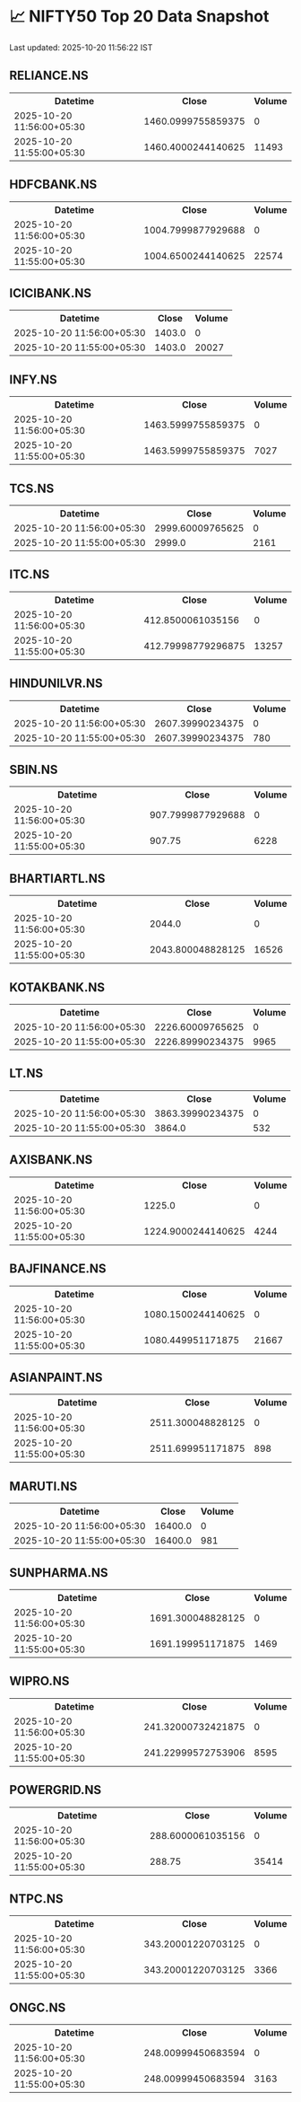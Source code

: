 # 📈 NIFTY50 Top 20 Data Snapshot

Last updated: 2025-10-20 11:56:22 IST

## RELIANCE.NS

<table>
  <tr><th>Datetime</th><th>Close</th><th>Volume</th></tr>
  <tr><td>2025-10-20 11:56:00+05:30</td><td>1460.0999755859375</td><td>0</td></tr>
  <tr><td>2025-10-20 11:55:00+05:30</td><td>1460.4000244140625</td><td>11493</td></tr>
</table>

## HDFCBANK.NS

<table>
  <tr><th>Datetime</th><th>Close</th><th>Volume</th></tr>
  <tr><td>2025-10-20 11:56:00+05:30</td><td>1004.7999877929688</td><td>0</td></tr>
  <tr><td>2025-10-20 11:55:00+05:30</td><td>1004.6500244140625</td><td>22574</td></tr>
</table>

## ICICIBANK.NS

<table>
  <tr><th>Datetime</th><th>Close</th><th>Volume</th></tr>
  <tr><td>2025-10-20 11:56:00+05:30</td><td>1403.0</td><td>0</td></tr>
  <tr><td>2025-10-20 11:55:00+05:30</td><td>1403.0</td><td>20027</td></tr>
</table>

## INFY.NS

<table>
  <tr><th>Datetime</th><th>Close</th><th>Volume</th></tr>
  <tr><td>2025-10-20 11:56:00+05:30</td><td>1463.5999755859375</td><td>0</td></tr>
  <tr><td>2025-10-20 11:55:00+05:30</td><td>1463.5999755859375</td><td>7027</td></tr>
</table>

## TCS.NS

<table>
  <tr><th>Datetime</th><th>Close</th><th>Volume</th></tr>
  <tr><td>2025-10-20 11:56:00+05:30</td><td>2999.60009765625</td><td>0</td></tr>
  <tr><td>2025-10-20 11:55:00+05:30</td><td>2999.0</td><td>2161</td></tr>
</table>

## ITC.NS

<table>
  <tr><th>Datetime</th><th>Close</th><th>Volume</th></tr>
  <tr><td>2025-10-20 11:56:00+05:30</td><td>412.8500061035156</td><td>0</td></tr>
  <tr><td>2025-10-20 11:55:00+05:30</td><td>412.79998779296875</td><td>13257</td></tr>
</table>

## HINDUNILVR.NS

<table>
  <tr><th>Datetime</th><th>Close</th><th>Volume</th></tr>
  <tr><td>2025-10-20 11:56:00+05:30</td><td>2607.39990234375</td><td>0</td></tr>
  <tr><td>2025-10-20 11:55:00+05:30</td><td>2607.39990234375</td><td>780</td></tr>
</table>

## SBIN.NS

<table>
  <tr><th>Datetime</th><th>Close</th><th>Volume</th></tr>
  <tr><td>2025-10-20 11:56:00+05:30</td><td>907.7999877929688</td><td>0</td></tr>
  <tr><td>2025-10-20 11:55:00+05:30</td><td>907.75</td><td>6228</td></tr>
</table>

## BHARTIARTL.NS

<table>
  <tr><th>Datetime</th><th>Close</th><th>Volume</th></tr>
  <tr><td>2025-10-20 11:56:00+05:30</td><td>2044.0</td><td>0</td></tr>
  <tr><td>2025-10-20 11:55:00+05:30</td><td>2043.800048828125</td><td>16526</td></tr>
</table>

## KOTAKBANK.NS

<table>
  <tr><th>Datetime</th><th>Close</th><th>Volume</th></tr>
  <tr><td>2025-10-20 11:56:00+05:30</td><td>2226.60009765625</td><td>0</td></tr>
  <tr><td>2025-10-20 11:55:00+05:30</td><td>2226.89990234375</td><td>9965</td></tr>
</table>

## LT.NS

<table>
  <tr><th>Datetime</th><th>Close</th><th>Volume</th></tr>
  <tr><td>2025-10-20 11:56:00+05:30</td><td>3863.39990234375</td><td>0</td></tr>
  <tr><td>2025-10-20 11:55:00+05:30</td><td>3864.0</td><td>532</td></tr>
</table>

## AXISBANK.NS

<table>
  <tr><th>Datetime</th><th>Close</th><th>Volume</th></tr>
  <tr><td>2025-10-20 11:56:00+05:30</td><td>1225.0</td><td>0</td></tr>
  <tr><td>2025-10-20 11:55:00+05:30</td><td>1224.9000244140625</td><td>4244</td></tr>
</table>

## BAJFINANCE.NS

<table>
  <tr><th>Datetime</th><th>Close</th><th>Volume</th></tr>
  <tr><td>2025-10-20 11:56:00+05:30</td><td>1080.1500244140625</td><td>0</td></tr>
  <tr><td>2025-10-20 11:55:00+05:30</td><td>1080.449951171875</td><td>21667</td></tr>
</table>

## ASIANPAINT.NS

<table>
  <tr><th>Datetime</th><th>Close</th><th>Volume</th></tr>
  <tr><td>2025-10-20 11:56:00+05:30</td><td>2511.300048828125</td><td>0</td></tr>
  <tr><td>2025-10-20 11:55:00+05:30</td><td>2511.699951171875</td><td>898</td></tr>
</table>

## MARUTI.NS

<table>
  <tr><th>Datetime</th><th>Close</th><th>Volume</th></tr>
  <tr><td>2025-10-20 11:56:00+05:30</td><td>16400.0</td><td>0</td></tr>
  <tr><td>2025-10-20 11:55:00+05:30</td><td>16400.0</td><td>981</td></tr>
</table>

## SUNPHARMA.NS

<table>
  <tr><th>Datetime</th><th>Close</th><th>Volume</th></tr>
  <tr><td>2025-10-20 11:56:00+05:30</td><td>1691.300048828125</td><td>0</td></tr>
  <tr><td>2025-10-20 11:55:00+05:30</td><td>1691.199951171875</td><td>1469</td></tr>
</table>

## WIPRO.NS

<table>
  <tr><th>Datetime</th><th>Close</th><th>Volume</th></tr>
  <tr><td>2025-10-20 11:56:00+05:30</td><td>241.32000732421875</td><td>0</td></tr>
  <tr><td>2025-10-20 11:55:00+05:30</td><td>241.22999572753906</td><td>8595</td></tr>
</table>

## POWERGRID.NS

<table>
  <tr><th>Datetime</th><th>Close</th><th>Volume</th></tr>
  <tr><td>2025-10-20 11:56:00+05:30</td><td>288.6000061035156</td><td>0</td></tr>
  <tr><td>2025-10-20 11:55:00+05:30</td><td>288.75</td><td>35414</td></tr>
</table>

## NTPC.NS

<table>
  <tr><th>Datetime</th><th>Close</th><th>Volume</th></tr>
  <tr><td>2025-10-20 11:56:00+05:30</td><td>343.20001220703125</td><td>0</td></tr>
  <tr><td>2025-10-20 11:55:00+05:30</td><td>343.20001220703125</td><td>3366</td></tr>
</table>

## ONGC.NS

<table>
  <tr><th>Datetime</th><th>Close</th><th>Volume</th></tr>
  <tr><td>2025-10-20 11:56:00+05:30</td><td>248.00999450683594</td><td>0</td></tr>
  <tr><td>2025-10-20 11:55:00+05:30</td><td>248.00999450683594</td><td>3163</td></tr>
</table>

